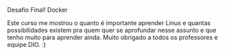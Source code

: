 Desafio Final! Docker

Este curso me mostrou o quanto é importante aprender Linux e quantas possibilidades existem pra quem quer se aprofundar nesse assunto e que tenho muito para aprender ainda. Muito obrigado a todos os professores e equipe DIO. :)
